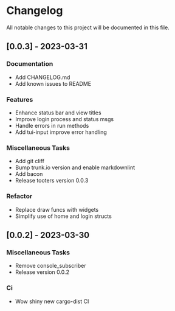 # Changelog

All notable changes to this project will be documented in this file.

## [0.0.3] - 2023-03-31

### Documentation

- Add CHANGELOG.md
- Add known issues to README

### Features

- Enhance status bar and view titles
- Improve login process and status msgs
- Handle errors in run methods
- Add tui-input improve error handling

### Miscellaneous Tasks

- Add git cliff
- Bump trunk.io version and enable markdownlint
- Add bacon
- Release tooters version 0.0.3

### Refactor

- Replace draw funcs with widgets
- Simplify use of home and login structs

## [0.0.2] - 2023-03-30

### Miscellaneous Tasks

- Remove console_subscriber
- Release version 0.0.2

### Ci

- Wow shiny new cargo-dist CI

<!-- generated by git-cliff -->
